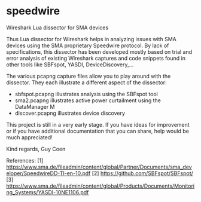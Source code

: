 # speedwire
Wireshark Lua dissector for SMA devices

Thus Lua dissector for Wireshark helps in analyzing issues with SMA devices using the SMA proprietary Speedwire protocol. By lack of specifications, this dissector has been developed mostly based on trial and error analysis of existing Wireshark captures and code snippets found in other tools like SBFspot, YASDI, DeviceDiscovery,...

The various pcapng capture files allow you to play around with the dissector. They each illustrate a different aspect of the dissector:
- sbfspot.pcapng illustrates analysis using the SBFspot tool
- sma2.pcapng illustrates active power curtailment using the DataManager M 
- discover.pcapng illustrates device discovery

This project is still in a very early stage. If you have ideas for improvement or if you have additional documentation that you can share, help would be much appreciated!

Kind regards,
Guy Coen

References:
[1] https://www.sma.de/fileadmin/content/global/Partner/Documents/sma_developer/SpeedwireDD-TI-en-10.pdf
[2] https://github.com/SBFspot/SBFspot/
[3] https://www.sma.de/fileadmin/content/global/Products/Documents/Monitoring_Systems/YASDI-10NE1106.pdf